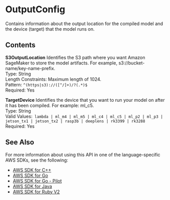 # OutputConfig<a name="API_OutputConfig"></a>

Contains information about the output location for the compiled model and the device \(target\) that the model runs on\.

## Contents<a name="API_OutputConfig_Contents"></a>

 **S3OutputLocation**   <a name="SageMaker-Type-OutputConfig-S3OutputLocation"></a>
Identifies the S3 path where you want Amazon SageMaker to store the model artifacts\. For example, s3://bucket\-name/key\-name\-prefix\.  
Type: String  
Length Constraints: Maximum length of 1024\.  
Pattern: `^(https|s3)://([^/]+)/?(.*)$`   
Required: Yes

 **TargetDevice**   <a name="SageMaker-Type-OutputConfig-TargetDevice"></a>
Identifies the device that you want to run your model on after it has been compiled\. For example: ml\_c5\.  
Type: String  
Valid Values:` lambda | ml_m4 | ml_m5 | ml_c4 | ml_c5 | ml_p2 | ml_p3 | jetson_tx1 | jetson_tx2 | rasp3b | deeplens | rk3399 | rk3288`   
Required: Yes

## See Also<a name="API_OutputConfig_SeeAlso"></a>

For more information about using this API in one of the language\-specific AWS SDKs, see the following:
+  [AWS SDK for C\+\+](https://docs.aws.amazon.com/goto/SdkForCpp/sagemaker-2017-07-24/OutputConfig) 
+  [AWS SDK for Go](https://docs.aws.amazon.com/goto/SdkForGoV1/sagemaker-2017-07-24/OutputConfig) 
+  [AWS SDK for Go \- Pilot](https://docs.aws.amazon.com/goto/SdkForGoPilot/sagemaker-2017-07-24/OutputConfig) 
+  [AWS SDK for Java](https://docs.aws.amazon.com/goto/SdkForJava/sagemaker-2017-07-24/OutputConfig) 
+  [AWS SDK for Ruby V2](https://docs.aws.amazon.com/goto/SdkForRubyV2/sagemaker-2017-07-24/OutputConfig) 